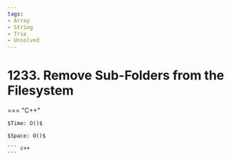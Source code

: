 ```yaml
---
tags:
- Array
- String
- Trie
- Unsolved
---
```



# 1233. Remove Sub-Folders from the Filesystem

=== "C++"

    $Time: O()$

    $Space: O()$

    ``` c++
    ```